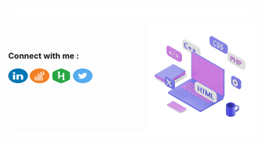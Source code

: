 <a href="https://www.youtube.com/watch?v=dQw4w9WgXcQ"><img src="line_break.gif"></a>



<a href="https://www.youtube.com/watch?v=dQw4w9WgXcQ"><img align="right" src="computer.gif" alt="Chathura De Silva" height="220"/></a>

<br>
<br>
<h3 align="left">Connect with me :</h3>
<p align="left">
  <a href="https://www.linkedin.com/in/apchathuradesilva/" target="blank"><img align="center"
      src="icons\linkedin.svg"
      alt="Chathura De Silva" height="30" width="40" /></a>
  <a href="[https://fb.com/adam pithen wala](https://stackoverflow.com/users/21977864/chathura-de-silva)" target="blank"><img align="center"
      src="icons\stackoverflow.svg" height="30" width="40" /></a>
  <a href="https://www.hackerrank.com/chathuradesilva" target="blank"><img align="center"
      src="icons\hackerrank.svg"
      alt="Chathura De Silva" height="30" width="40" /></a>
 <a href="https://twitter.com/chathuradsilva" target="blank"><img align="center"
      src="icons\twitter.svg"
      alt="Chathura De Silva" height="30" width="40" /></a>
</p>
<br>

<a href="https://www.youtube.com/watch?v=dQw4w9WgXcQ"><img src="line_break.gif"></a>